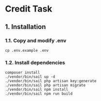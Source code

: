 # Credit Task

## 1. Installation

### 1.1. Copy and modify .env
`cp .env.example .env`

### 1.2. Install dependencies
```
composer install
./vendor/bin/sail up -d
./vendor/bin/sail php artisan key:generate
./vendor/bin/sail php artisan migrate
./vendor/bin/sail npm install
./vendor/bin/sail npm run build
```
